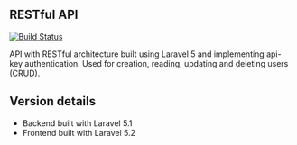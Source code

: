 ## RESTful API

[![Build Status](https://travis-ci.org/laravel/framework.svg)](https://travis-ci.org/laravel/framework)

API with RESTful architecture built using Laravel 5 and implementing api-key authentication. Used for creation, reading, updating and deleting users (CRUD).

## Version details

- Backend built with Laravel 5.1
- Frontend built with Laravel 5.2

